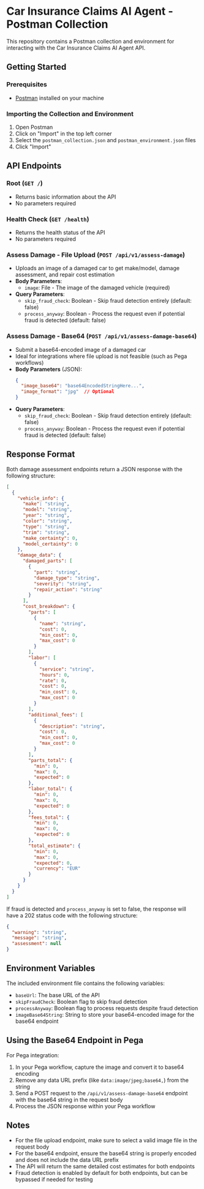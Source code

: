 # Car Insurance Claims AI Agent - Postman Collection

This repository contains a Postman collection and environment for interacting with the Car Insurance Claims AI Agent API.

## Getting Started

### Prerequisites
- [Postman](https://www.postman.com/downloads/) installed on your machine

### Importing the Collection and Environment

1. Open Postman
2. Click on "Import" in the top left corner
3. Select the `postman_collection.json` and `postman_environment.json` files
4. Click "Import"

## API Endpoints

### Root (`GET /`)
- Returns basic information about the API
- No parameters required

### Health Check (`GET /health`)
- Returns the health status of the API
- No parameters required

### Assess Damage - File Upload (`POST /api/v1/assess-damage`)
- Uploads an image of a damaged car to get make/model, damage assessment, and repair cost estimation
- **Body Parameters**:
  - `image`: File - The image of the damaged vehicle (required)
- **Query Parameters**:
  - `skip_fraud_check`: Boolean - Skip fraud detection entirely (default: false)
  - `process_anyway`: Boolean - Process the request even if potential fraud is detected (default: false)

### Assess Damage - Base64 (`POST /api/v1/assess-damage-base64`)
- Submit a base64-encoded image of a damaged car
- Ideal for integrations where file upload is not feasible (such as Pega workflows)
- **Body Parameters** (JSON):
  ```json
  {
    "image_base64": "base64EncodedStringHere...",
    "image_format": "jpg"  // Optional
  }
  ```
- **Query Parameters**:
  - `skip_fraud_check`: Boolean - Skip fraud detection entirely (default: false)
  - `process_anyway`: Boolean - Process the request even if potential fraud is detected (default: false)

## Response Format

Both damage assessment endpoints return a JSON response with the following structure:

```json
[
  {
    "vehicle_info": {
      "make": "string",
      "model": "string",
      "year": "string",
      "color": "string",
      "type": "string",
      "trim": "string",
      "make_certainty": 0,
      "model_certainty": 0
    },
    "damage_data": {
      "damaged_parts": [
        {
          "part": "string",
          "damage_type": "string",
          "severity": "string",
          "repair_action": "string"
        }
      ],
      "cost_breakdown": {
        "parts": [
          {
            "name": "string",
            "cost": 0,
            "min_cost": 0,
            "max_cost": 0
          }
        ],
        "labor": [
          {
            "service": "string",
            "hours": 0,
            "rate": 0,
            "cost": 0,
            "min_cost": 0,
            "max_cost": 0
          }
        ],
        "additional_fees": [
          {
            "description": "string",
            "cost": 0,
            "min_cost": 0,
            "max_cost": 0
          }
        ],
        "parts_total": {
          "min": 0,
          "max": 0,
          "expected": 0
        },
        "labor_total": {
          "min": 0,
          "max": 0,
          "expected": 0
        },
        "fees_total": {
          "min": 0,
          "max": 0,
          "expected": 0
        },
        "total_estimate": {
          "min": 0,
          "max": 0,
          "expected": 0,
          "currency": "EUR"
        }
      }
    }
  }
]
```

If fraud is detected and `process_anyway` is set to false, the response will have a 202 status code with the following structure:

```json
{
  "warning": "string",
  "message": "string",
  "assessment": null
}
```

## Environment Variables

The included environment file contains the following variables:

- `baseUrl`: The base URL of the API
- `skipFraudCheck`: Boolean flag to skip fraud detection
- `processAnyway`: Boolean flag to process requests despite fraud detection
- `imageBase64String`: String to store your base64-encoded image for the base64 endpoint

## Using the Base64 Endpoint in Pega

For Pega integration:

1. In your Pega workflow, capture the image and convert it to base64 encoding
2. Remove any data URL prefix (like `data:image/jpeg;base64,`) from the string
3. Send a POST request to the `/api/v1/assess-damage-base64` endpoint with the base64 string in the request body
4. Process the JSON response within your Pega workflow

## Notes

- For the file upload endpoint, make sure to select a valid image file in the request body
- For the base64 endpoint, ensure the base64 string is properly encoded and does not include the data URL prefix
- The API will return the same detailed cost estimates for both endpoints
- Fraud detection is enabled by default for both endpoints, but can be bypassed if needed for testing 